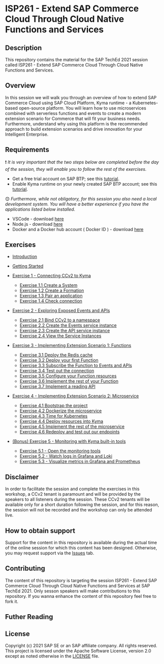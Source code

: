 # ISP261 - Extend SAP Commerce Cloud Through Cloud Native Functions and Services

## Description

This repository contains the material for the SAP TechEd 2021 session called ISP261 - Extend SAP Commerce Cloud Through Cloud Native Functions and Services.

## Overview

In this session we will walk you through an overview of how to extend SAP Commerce Cloud using SAP Cloud Platform, Kyma runtime - a Kubernetes-based open-source platform. You will learn how to use microservices combined with serverless functions and events to create a modern extension scenario for Commerce that will fit your business needs. Furthermore, understand why using this platform is the recommended approach to build extension scenarios and drive innovation for your Intelligent Enterprise.

## Requirements

❗ _It is very important that the two steps below are completed before the day of the session, they will enable you to follow the rest of the exercises._

- Get a free trial account on SAP BTP; see this [tutorial](https://developers.sap.com/tutorials/hcp-create-trial-account.html).
- Enable Kyma runtime on your newly created SAP BTP account; see this [tutorial](https://developers.sap.com/tutorials/cp-kyma-getting-started.html).

😊 _Furthermore, while not obligatory, for this session you also need a local development system. You will have a better experience if you have the applications listed below installed._

- VSCode - download [here](https://code.visualstudio.com/)
- Node.js - download [here](https://nodejs.org/en/download/)
- Docker and a Docker hub account ( Docker ID ) - download [here](https://www.docker.com/products/docker-desktop)

## Exercises

- [Introduction](./isp261.pptx)
- [Getting Started](exercises/ex0/)
- [Exercise 1 - Connecting CCv2 to Kyma](exercises/ex1/)

  - [Exercise 1.1 Create a System](exercises/ex1#exercise-11---create-a-system)
  - [Exercise 1.2 Create a Formation](exercises/ex1#exercise-12---create-a-formation)
  - [Exercise 1.3 Pair an application](exercises/ex1#exercise-13---pair-an-application)
  - [Exercise 1.4 Check connection](exercises/ex1#exercise-14---check-connection)

- [Exercise 2 - Exploring Exposed Events and APIs](exercises/ex2/)

  - [Exercise 2.1 Bind CCv2 to a namespace](exercises/ex2#exercise-21---bind-ccv2-to-a-namespace)
  - [Exercise 2.2 Create the Events service instance](exercises/ex2#exercise-22---create-the-events-service-instance)
  - [Exercise 2.3 Create the API service instance](exercises/ex2#exercise-23---create-the-api-service-instance)
  - [Exercise 2.4 View the Service Instances](exercises/ex2#exercise-24---view-the-service-instances)

- [Exercise 3 - Implementing Extension Scenario 1: Functions](exercises/ex3/)

  - [Exercise 3.1 Deploy the Redis cache](exercises/ex3#exercise-31---deploy-the-redis-cache)
  - [Exercise 3.2 Deploy your first Function](exercises/ex3#exercise-32---deploy-your-first-function)
  - [Exercise 3.3 Subscribe the Function to Events and APIs](exercises/ex3#exercise-33---subscribe-the-function-to-events-and-apis)
  - [Exercise 3.4 Test out the connection](exercises/ex3#exercise-34---test-out-the-connection)
  - [Exercise 3.5 Configure your Function resources](exercises/ex3#exercise-35---configure-your-function-resources)
  - [Exercise 3.6 Implement the rest of your Function](exercises/ex3#exercise-36---implement-the-rest-of-your-function)
  - [Exercise 3.7 Implement a reading API](exercises/ex3#exercise-37---implement-a-reading-api)

- [Exercise 4 - Implementing Extension Scenario 2: Microservice](exercises/ex4/)

  - [Exercise 4.1 Bootstrap the project](exercises/ex4#exercise-41---bootstrap-the-project)
  - [Exercise 4.2 Dockerize the microservice](exercises/ex4#exercise-42---dockerize-the-microservice)
  - [Exercise 4.3 Time for Kubernetes](exercises/ex4#exercise-43---time-for-kubernetes)
  - [Exercise 4.4 Deploy resources into Kyma](exercises/ex4#exercise-44---deploy-resources-into-kyma)
  - [Exercise 4.5 Implement the rest of the microservice](exercises/ex4#exercise-45---implement-the-rest-of-the-microservice)
  - [Exercise 4.6 Redeploy and test out our endpoints](exercises/ex4#exercise-46---redeploy-and-test-our-endpoints)

- [(Bonus) Exercise 5 - Monitoring with Kyma built-in tools](exercises/ex5/)
  - [Exercise 5.1 - Open the monitoring tools](exercises/ex5#exercise-51---open-the-monitoring-tools)
  - [Exercise 5.2 - Watch logs in Grafana and Loki](exercises/ex5#exercise-52---watch-logs-in-grafana-and-loki)
  - [Exercise 5.3 - Visualize metrics in Grafana and Prometheus](exercises/ex5#exercise-53---visualize-metrics-in-grafana-and-prometheus)

## Disclaimer

In order to facilitate the session and complete the exercises in this workshop, a CCv2 tenant is paramount and will be provided by the speakers to all listeners during the session. These CCv2 tenants will be available only for a short duration following the session, and for this reason, the session will not be recorded and the workshop can only be attended live.

## How to obtain support

Support for the content in this repository is available during the actual time of the online session for which this content has been designed. Otherwise, you may request support via the [Issues](../../issues) tab.

## Contributing

The content of this repository is targeting the session ISP261 - Extend SAP Commerce Cloud Through Cloud Native Functions and Services at SAP TechEd 2021. Only sesson speakers will make contributions to this repository. If you wanna enhance the content of this repository feel free to fork it.

## Futher Reading

## License

Copyright (c) 2021 SAP SE or an SAP affiliate company. All rights reserved. This project is licensed under the Apache Software License, version 2.0 except as noted otherwise in the [LICENSE](LICENSES/Apache-2.0.txt) file.

